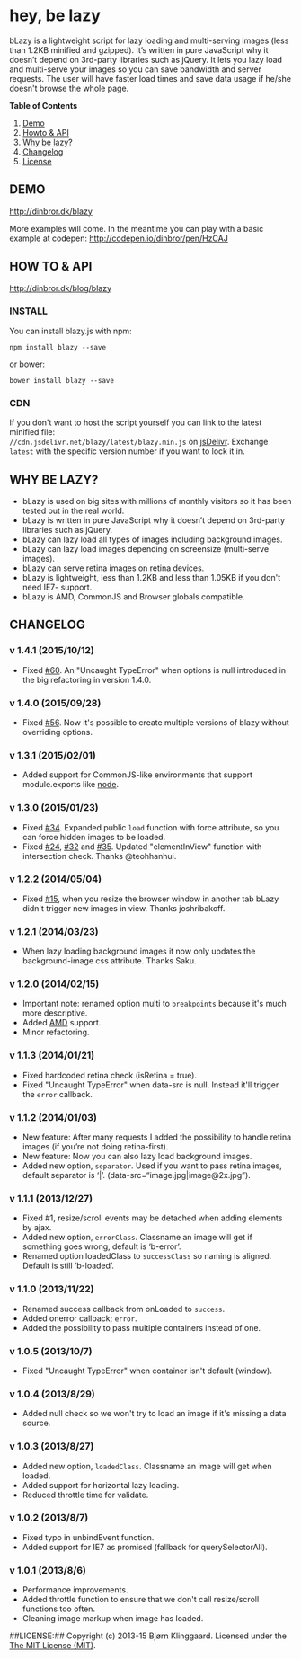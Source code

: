 hey, be lazy
=====
bLazy is a lightweight script for lazy loading and multi-serving images (less than 1.2KB minified and gzipped). It’s written in pure JavaScript why it doesn’t depend on 3rd-party libraries such as jQuery. It lets you lazy load and multi-serve your images so you can save bandwidth and server requests. The user will have faster load times and save data usage if he/she doesn't browse the whole page.

**Table of Contents**<br>
1. [Demo](https://github.com/dinbror/blazy#demo)<br>
2. [Howto & API](https://github.com/dinbror/blazy#how-to--api)<br>
3. [Why be lazy?](https://github.com/dinbror/blazy#why-be-lazy)<br>
4. [Changelog](https://github.com/dinbror/blazy#changelog)<br>
5. [License](https://github.com/dinbror/blazy#license)<br>

## DEMO ##
http://dinbror.dk/blazy

More examples will come. In the meantime you can play with a basic example at codepen:
http://codepen.io/dinbror/pen/HzCAJ

## HOW TO & API ##
http://dinbror.dk/blog/blazy

### INSTALL
You can install blazy.js with npm:
``` npm
npm install blazy --save
```
or bower:
``` bower
bower install blazy --save
```

### CDN
If you don't want to host the script yourself you can link to the latest minified file:  
`//cdn.jsdelivr.net/blazy/latest/blazy.min.js` on [jsDelivr](http://www.jsdelivr.com/#!blazy).
Exchange `latest` with the specific version number if you want to lock it in.

## WHY BE LAZY? ##
* bLazy is used on big sites with millions of monthly visitors so it has been tested out in the real world.
* bLazy is written in pure JavaScript why it doesn’t depend on 3rd-party libraries such as jQuery.
* bLazy can lazy load all types of images including background images.
* bLazy can lazy load images depending on screensize (multi-serve images).
* bLazy can serve retina images on retina devices.
* bLazy is lightweight, less than 1.2KB and less than 1.05KB if you don't need IE7- support.
* bLazy is AMD, CommonJS and Browser globals compatible.

## CHANGELOG
### v 1.4.1 (2015/10/12) ###
* Fixed [#60](https://github.com/dinbror/blazy/issues/60). An "Uncaught TypeError" when options is null introduced in the big refactoring in version 1.4.0.

### v 1.4.0 (2015/09/28) ###
* Fixed [#56](https://github.com/dinbror/blazy/issues/56). Now it's possible to create multiple versions of blazy without overriding options.

### v 1.3.1 (2015/02/01) ###
* Added support for CommonJS-like environments that support module.exports like [node](http://nodejs.org/).

### v 1.3.0 (2015/01/23) ###
* Fixed [#34](https://github.com/dinbror/blazy/issues/34). Expanded public `load` function with force attribute, so you can force hidden images to be loaded.
* Fixed [#24](https://github.com/dinbror/blazy/issues/24), [#32](https://github.com/dinbror/blazy/issues/32) and [#35](https://github.com/dinbror/blazy/issues/35). Updated "elementInView" function with intersection check. Thanks @teohhanhui.  

### v 1.2.2 (2014/05/04) ###
* Fixed [#15](https://github.com/dinbror/blazy/issues/15), when you resize the browser window in another tab bLazy didn't trigger new images in view. Thanks joshribakoff.

### v 1.2.1 (2014/03/23) ###
* When lazy loading background images it now only updates the background-image css attribute. Thanks Saku.

### v 1.2.0 (2014/02/15) ###
* Important note: renamed option multi to `breakpoints` because it's much more descriptive.
* Added [AMD](https://github.com/amdjs/amdjs-api/wiki/AMD) support.
* Minor refactoring.

### v 1.1.3 (2014/01/21) ###
* Fixed hardcoded retina check (isRetina = true).
* Fixed "Uncaught TypeError" when data-src is null. Instead it'll trigger the `error` callback.

### v 1.1.2 (2014/01/03) ###
* New feature: After many requests I added the possibility to handle retina images (if you’re not doing retina-first).
* New feature: Now you can also lazy load background images.
* Added new option, `separator`. Used if you want to pass retina images, default separator is ‘|’. (data-src=“image.jpg|image&#64;2x.jpg”).

### v 1.1.1 (2013/12/27) ###
* Fixed #1, resize/scroll events may be detached when adding elements by ajax.
* Added new option, `errorClass`. Classname an image will get if something goes wrong, default is ‘b-error’.
* Renamed option loadedClass to `successClass` so naming is aligned. Default is still ‘b-loaded’.

### v 1.1.0 (2013/11/22) ###
* Renamed success callback from onLoaded to `success`.
* Added onerror callback; `error`.
* Added the possibility to pass multiple containers instead of one.

### v 1.0.5 (2013/10/7) ###
* Fixed "Uncaught TypeError" when container isn't default (window).

### v 1.0.4 (2013/8/29) ###
* Added null check so we won't try to load an image if it's missing a data source.

### v 1.0.3 (2013/8/27) ###
* Added new option, `loadedClass`. Classname an image will get when loaded.
* Added support for horizontal lazy loading.
* Reduced throttle time for validate.

### v 1.0.2 (2013/8/7) ###
* Fixed typo in unbindEvent function.
* Added support for IE7 as promised (fallback for querySelectorAll).

### v 1.0.1 (2013/8/6) ###
* Performance improvements.
* Added throttle function to ensure that we don't call resize/scroll functions too often.
* Cleaning image markup when image has loaded.

##LICENSE:##
Copyright (c) 2013-15 Bjørn Klinggaard. Licensed under the [The MIT License (MIT)](http://opensource.org/licenses/MIT).
